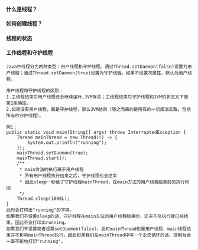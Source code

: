 #### 什么是线程？

#### 如何创建线程？

#### 线程的状态

#### 工作线程和守护线程
    Java中线程分为两种类型：用户线程和守护线程。通过Thread.setDaemon(false)设置为用户线程；通过Thread.setDaemon(true)设置为守护线程。如果不设置次属性，默认为用户线程。

    用户线程和守护线程的区别：
    1.主线程结束后用户线程还会继续运行,JVM存活；主线程结束后守护线程和JVM的状态又下面第2条确定。
    2.如果没有用户线程，都是守护线程，那么JVM结束（随之而来的是所有的一切烟消云散，包括所有的守护线程）。

    例1：
    public static void main(String[] args) throws InterruptedException {
        Thread mainThread = new Thread(() -> {
            System.out.println("running");
        });
        mainThread.setDaemon(true);
        mainThread.start();
        /**
         * main方法的执行属于用户线程
         * 所有用户线程执行结束之后，守护线程也会结束
         * 因此sleep一秒给了守护线程mainThread，在main方法的用户线程结束前的执行时间
         */
        Thread.sleep(1000L);
    }
    此时会打印出"running"的字样。
    如果我们不设置sleep的话，守护线程在main方法的用户线程结束时，还来不及执行就已经结束，因此不会打印出running。
    如果我们不设置或者设置setDaemon(false)，此时mainThread也是用户线程，main线程结束并不影响mainThread执行，因此如果我们在mainThread中写一个永真循环的话，控制台会一直不断地打印"running"。


